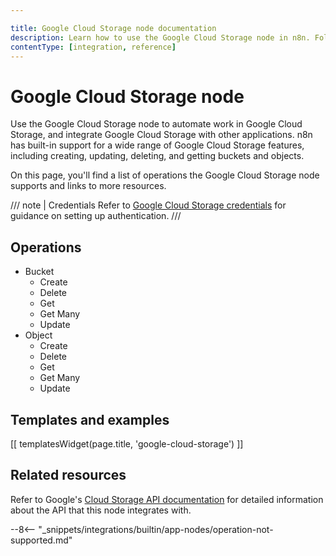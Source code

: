 ```yaml
---

title: Google Cloud Storage node documentation
description: Learn how to use the Google Cloud Storage node in n8n. Follow technical documentation to integrate Google Cloud Storage node into your workflows.
contentType: [integration, reference]
---
```


# Google Cloud Storage node

Use the Google Cloud Storage node to automate work in Google Cloud Storage, and integrate Google Cloud Storage with other applications. n8n has built-in support for a wide range of Google Cloud Storage features, including creating, updating, deleting, and getting buckets and objects. 

On this page, you'll find a list of operations the Google Cloud Storage node supports and links to more resources.

/// note | Credentials
Refer to [Google Cloud Storage credentials](/integrations/builtin/credentials/google/index.md) for guidance on setting up authentication. 
///

## Operations

* Bucket
	* Create
	* Delete
	* Get
	* Get Many
	* Update
* Object
	* Create
	* Delete
	* Get
	* Get Many
	* Update

## Templates and examples

<!-- see https://www.notion.so/n8n/Pull-in-templates-for-the-integrations-pages-37c716837b804d30a33b47475f6e3780 -->
[[ templatesWidget(page.title, 'google-cloud-storage') ]]

## Related resources

Refer to Google's [Cloud Storage API documentation](https://cloud.google.com/storage/docs/apis) for detailed information about the API that this node integrates with.

--8<-- "_snippets/integrations/builtin/app-nodes/operation-not-supported.md"
